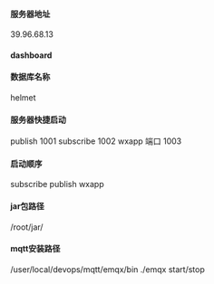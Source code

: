 #### 服务器地址
39.96.68.13

#### dashboard


#### 数据库名称
helmet

#### 服务器快捷启动
publish 1001
subscribe 1002
wxapp 端口 1003

#### 启动顺序
subscribe
publish
wxapp

#### jar包路径
/root/jar/

#### mqtt安装路径
/user/local/devops/mqtt/emqx/bin
./emqx start/stop